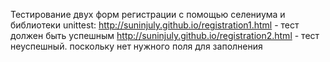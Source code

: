 Тестирование двух форм регистрации с помощью селениума и библиотеки unittest:
http://suninjuly.github.io/registration1.html - тест должен быть успешным
http://suninjuly.github.io/registration2.html - тест неуспешный. поскольку нет нужного поля для заполнения
